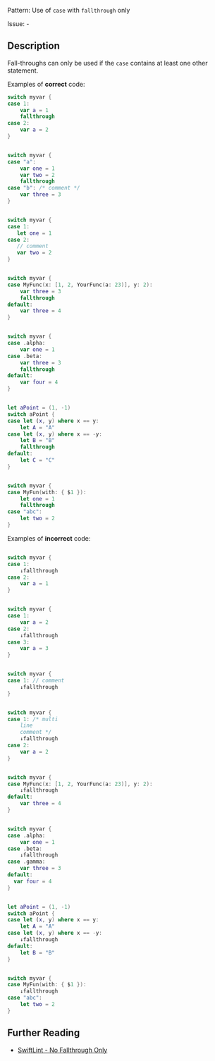 Pattern: Use of `case` with `fallthrough` only

Issue: -

## Description

Fall-throughs can only be used if the `case` contains at least one other statement.

Examples of **correct** code:
```swift
switch myvar {
case 1:
    var a = 1
    fallthrough
case 2:
    var a = 2
}


switch myvar {
case "a":
    var one = 1
    var two = 2
    fallthrough
case "b": /* comment */
    var three = 3
}


switch myvar {
case 1:
   let one = 1
case 2:
   // comment
   var two = 2
}


switch myvar {
case MyFunc(x: [1, 2, YourFunc(a: 23)], y: 2):
    var three = 3
    fallthrough
default:
    var three = 4
}


switch myvar {
case .alpha:
    var one = 1
case .beta:
    var three = 3
    fallthrough
default:
    var four = 4
}


let aPoint = (1, -1)
switch aPoint {
case let (x, y) where x == y:
    let A = "A"
case let (x, y) where x == -y:
    let B = "B"
    fallthrough
default:
    let C = "C"
}


switch myvar {
case MyFun(with: { $1 }):
    let one = 1
    fallthrough
case "abc":
    let two = 2
}

```
Examples of **incorrect** code:
```swift

switch myvar {
case 1:
    ↓fallthrough
case 2:
    var a = 1
}


switch myvar {
case 1:
    var a = 2
case 2:
    ↓fallthrough
case 3:
    var a = 3
}


switch myvar {
case 1: // comment
    ↓fallthrough
}


switch myvar {
case 1: /* multi
    line
    comment */
    ↓fallthrough
case 2:
    var a = 2
}


switch myvar {
case MyFunc(x: [1, 2, YourFunc(a: 23)], y: 2):
    ↓fallthrough
default:
    var three = 4
}


switch myvar {
case .alpha:
    var one = 1
case .beta:
    ↓fallthrough
case .gamma:
    var three = 3
default:
  var four = 4
}


let aPoint = (1, -1)
switch aPoint {
case let (x, y) where x == y:
    let A = "A"
case let (x, y) where x == -y:
    ↓fallthrough
default:
    let B = "B"
}


switch myvar {
case MyFun(with: { $1 }):
    ↓fallthrough
case "abc":
    let two = 2
}

```

## Further Reading

* [SwiftLint - No Fallthrough Only](https://github.com/realm/SwiftLint/blob/master/Rules.md#no-fallthrough-only)
